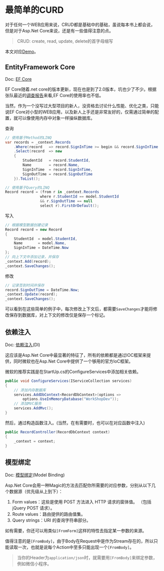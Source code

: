 # 最简单的CURD

对于任何一个WEB应用来说，CRUD都是基础中的基础，虽说每本书上都会说，但是对于Asp.Net Core来说，还是有一些值得注意的点。
> CRUD: create, read, update, delete的首字母缩写

本文对应[Demo](https://github.com/panfengstudio/workshop/tree/2018/05/05)。

## EntityFramework Core

Doc: [EF Core](https://docs.microsoft.com/zh-cn/ef/core/)

EF Core随着.net core的版本更新，现在也是到了2.0版本，坑也少了不少。根据张队最近的[调查报告](https://mp.weixin.qq.com/s?__biz=MzAwNTMxMzg1MA==&mid=2654070376&idx=1&sn=cf613167592f9955dd5b76424a430dc6)来看,EF Core的使用率也不低。

当然，作为一个没写过大型项目的新人，没资格去讨论什么性能、优化之类，只能说EF Core对小型的WEB应用，以及新人上手还是非常友好的，仅需通过简单的配置，就可以像使用内存中对象一样操纵数据库。

查询

```cs
// 使用基于Method的LINQ
var records = _context.Records
    .Where(record   => record.SignInTime >= begin && record.SignInTime <= end)
    .Select(record  => new
    {
        StudentId   = record.StudentId,
        Name        = record.Name,
        SignInTime  = record.SignInTime,
        SignOutTime = record.SignOutTime
    }).ToList();

// 使用基于Query的LINQ
Record record = (from r in _context.Records
                where r.StudentId == model.StudentId
                && r.SignOutTime == null
                select r).FirstOrDefault();
```

写入

```cs
// 根据模型数据创建记录
Record record = new Record
{
    StudentId  = model.StudentId,
    Name       = model.Name,
    SignInTime = DateTime.Now
};
// 向上下文中添加记录，并保存
_context.Add(record);
_context.SaveChanges();
```

修改

```cs
// 记录签到时间并保存
record.SignOutTime = DateTime.Now;
_context.Update(record);
_context.SaveChanges();
```

可以看到在这些简单的例子中，每次修改上下文后，都需要`SaveChanges`才能将修改保存到数据库，对上下文的修改仅是保存一个标记。

## 依赖注入

Doc: [依赖注入](https://docs.microsoft.com/zh-cn/aspnet/core/mvc/controllers/dependency-injection)(DI)

这应该是Asp.Net Core中最显著的特征了，所有的依赖都是通过IOC框架来提供，同时微软也在Asp.Net Core中提供了一个够用的官方IoC框架。

微软的推荐实践是在StartUp.cs的ConfigureServices中添加相关依赖。

```cs
public void ConfigureServices(IServiceCollection services)
{
    // 添加内存数据库
    services.AddDbContext<RecordDbContext>(options =>
        options.UseInMemoryDatabase("WorkShopDev"));
    // 添加MVC服务
    services.AddMvc();
}
```

然后，通过构造函数注入。(当然，在有需要时，也可以在对应函数中注入)

```cs
public RecordController(RecordDbContext context)
{
    _context = context;
}
```

## 模型绑定

Doc: [模型绑定](https://docs.microsoft.com/zh-cn/aspnet/core/mvc/models/model-binding)(Model Binding)

Asp.Net Core会用一种Magic的方法去匹配你所需要的对应参数，分别从以下几个数据源（优先级从上到下）：

1. Form values：这些是使用 POST 方法进入 HTTP 请求的窗体值。 （包括 jQuery POST 请求）。
2. Route values：路由提供的路由值集。
3. Query strings：URI 的查询字符串部分。

如有需要，你还可以用类似`[FromForm]`这样的特性去指定某一参数的来源。

值得注意的是`[FromBody]`，由于Body在Request中是作为Stream存在的，所以只能读取一次，也就是说每个Action中至多只能出现一个`[FromBody]`。
> 当你的Header为`application/json`时，就需要用`[FromBody]`来绑定参数，例如微信小程序。